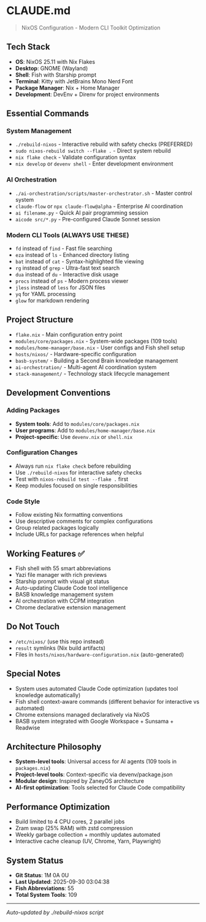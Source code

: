 # CLAUDE.md

> NixOS Configuration - Modern CLI Toolkit Optimization

## Tech Stack
- **OS**: NixOS 25.11 with Nix Flakes
- **Desktop**: GNOME (Wayland)
- **Shell**: Fish with Starship prompt
- **Terminal**: Kitty with JetBrains Mono Nerd Font
- **Package Manager**: Nix + Home Manager
- **Development**: DevEnv + Direnv for project environments

## Essential Commands

### System Management
- `./rebuild-nixos` - Interactive rebuild with safety checks (PREFERRED)
- `sudo nixos-rebuild switch --flake .` - Direct system rebuild
- `nix flake check` - Validate configuration syntax
- `nix develop` or `devenv shell` - Enter development environment

### AI Orchestration
- `./ai-orchestration/scripts/master-orchestrator.sh` - Master control system
- `claude-flow` or `npx claude-flow@alpha` - Enterprise AI coordination
- `ai filename.py` - Quick AI pair programming session
- `aicode src/*.py` - Pre-configured Claude Sonnet session

### Modern CLI Tools (ALWAYS USE THESE)
- `fd` instead of `find` - Fast file searching
- `eza` instead of `ls` - Enhanced directory listing
- `bat` instead of `cat` - Syntax-highlighted file viewing
- `rg` instead of `grep` - Ultra-fast text search
- `dua` instead of `du` - Interactive disk usage
- `procs` instead of `ps` - Modern process viewer
- `jless` instead of `less` for JSON files
- `yq` for YAML processing
- `glow` for markdown rendering

## Project Structure
- `flake.nix` - Main configuration entry point
- `modules/core/packages.nix` - System-wide packages (109 tools)
- `modules/home-manager/base.nix` - User configs and Fish shell setup
- `hosts/nixos/` - Hardware-specific configuration
- `basb-system/` - Building a Second Brain knowledge management
- `ai-orchestration/` - Multi-agent AI coordination system
- `stack-management/` - Technology stack lifecycle management

## Development Conventions

### Adding Packages
- **System tools**: Add to `modules/core/packages.nix`
- **User programs**: Add to `modules/home-manager/base.nix`
- **Project-specific**: Use `devenv.nix` or `shell.nix`

### Configuration Changes
- Always run `nix flake check` before rebuilding
- Use `./rebuild-nixos` for interactive safety checks
- Test with `nixos-rebuild test --flake .` first
- Keep modules focused on single responsibilities

### Code Style
- Follow existing Nix formatting conventions
- Use descriptive comments for complex configurations
- Group related packages logically
- Include URLs for package references when helpful

## Working Features ✅
- Fish shell with 55 smart abbreviations
- Yazi file manager with rich previews
- Starship prompt with visual git status
- Auto-updating Claude Code tool intelligence
- BASB knowledge management system
- AI orchestration with CCPM integration
- Chrome declarative extension management

## Do Not Touch
- `/etc/nixos/` (use this repo instead)
- `result` symlinks (Nix build artifacts)
- Files in `hosts/nixos/hardware-configuration.nix` (auto-generated)

## Special Notes
- System uses automated Claude Code optimization (updates tool knowledge automatically)
- Fish shell context-aware commands (different behavior for interactive vs automated)
- Chrome extensions managed declaratively via NixOS
- BASB system integrated with Google Workspace + Sunsama + Readwise

## Architecture Philosophy
- **System-level tools**: Universal access for AI agents (109 tools in `packages.nix`)
- **Project-level tools**: Context-specific via devenv/package.json
- **Modular design**: Inspired by ZaneyOS architecture
- **AI-first optimization**: Tools selected for Claude Code compatibility

## Performance Optimization
- Build limited to 4 CPU cores, 2 parallel jobs
- Zram swap (25% RAM) with zstd compression
- Weekly garbage collection + monthly updates automated
- Interactive cache cleanup (UV, Chrome, Yarn, Playwright)

## System Status
- **Git Status**: 1M 0A 0U
- **Last Updated**: 2025-09-30 03:04:38
- **Fish Abbreviations**: 55
- **Total System Tools**: 109

---
*Auto-updated by ./rebuild-nixos script*